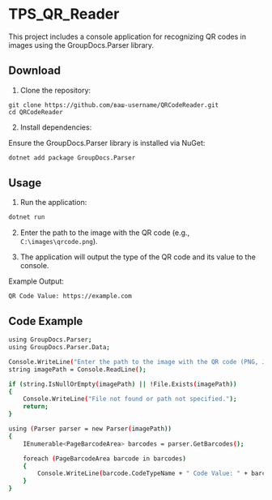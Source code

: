 # TPS_QR_Reader
This project includes a console application for recognizing QR codes in images using the GroupDocs.Parser library.

## Download
1) Clone the repository:

```
git clone https://github.com/ваш-username/QRCodeReader.git
cd QRCodeReader
```
2) Install dependencies:

Ensure the GroupDocs.Parser library is installed via NuGet:
```bash
dotnet add package GroupDocs.Parser
```
## Usage
1) Run the application:
```bash
dotnet run
```
2) Enter the path to the image with the QR code (e.g., `C:\images\qrcode.png`).

3) The application will output the type of the QR code and its value to the console.

Example Output:
```
QR Code Value: https://example.com
```
## Code Example
```bash
using GroupDocs.Parser;
using GroupDocs.Parser.Data;

Console.WriteLine("Enter the path to the image with the QR code (PNG, JPEG, BMP):");
string imagePath = Console.ReadLine();

if (string.IsNullOrEmpty(imagePath) || !File.Exists(imagePath))
{
    Console.WriteLine("File not found or path not specified.");
    return;
}

using (Parser parser = new Parser(imagePath))
{
    IEnumerable<PageBarcodeArea> barcodes = parser.GetBarcodes();

    foreach (PageBarcodeArea barcode in barcodes)
    {
        Console.WriteLine(barcode.CodeTypeName + " Code Value: " + barcode.Value);
    }
}
```
